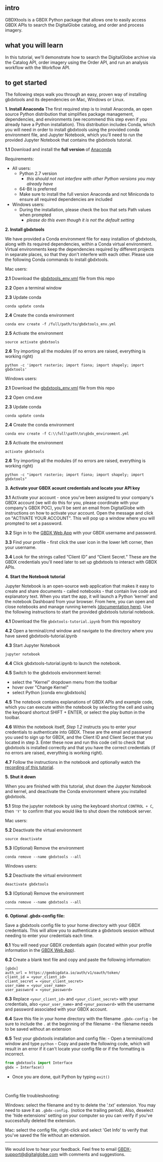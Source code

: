 ## intro
GBDXtools is a GBDX Python package that allows one to easily access GBDX APIs to search the DigitalGlobe catalog, and order and process imagery.

## what you will learn
In this tutorial, we'll demonstrate how to search the DigitalGlobe archive via the Catalog API, order imagery using the Order API, and run an analysis workflow with the Workflow API.

## to get started
The following steps walk you through an easy, proven way of installing gbdxtools and its dependencies on Mac, Windows or Linux.


__1. Install Anaconda__
The first required step is to install Anaconda, an open source Python distribution that simplifies package management, dependencies, and environments (we recommend this step even if you already have a Python installation). This distribution includes Conda, which you will need in order to install gbdxtools using the provided conda environment file, and Jupyter Notebook, which you'll need to run the provided Jupyter Notebook that contains the gbdxtools tutorial.

__1.1__ Download and install the **full version** of [Anaconda](https://www.continuum.io/downloads)

Requirements:
- All users:
	- Python 2.7 version
		- *this should not not interfere with other Python versions you may already have*
    - 64-Bit is preferred
    - Make sure to install the full version Anaconda and not Miniconda to ensure all required dependencies are included
- Windows users:
	- During the installation, please check the box that sets Path values when prompted
		- *please do this even though it is not the default setting*

__2. Install gbdxtools__

We have provided a Conda environment file for easy installion of gbdxtools, along with its required dependencies, within a Conda virtual environment. Virtual environments keep the dependencies required by different projects in separate places, so that they don't interfere with each other. Please use the following Conda commands to install gbdxtools.

Mac users:

__2.1__ Download the [gbdxtools_env.yml](../gbdxtools_module/gbdxtools_env.yml) file from this repo

__2.2__ Open a terminal window

__2.3__ Update conda
```
conda update conda
```
__2.4__ Create the conda environment
```
conda env create -f /full/path/to/gbdxtools_env.yml
```
__2.5__ Activate the environment
```
source activate gbdxtools
```
__2.6__ Try importing all the modules (if no errors are raised, everything is working right)
```
python -c 'import rasterio; import fiona; import shapely; import gbdxtools'
```

Windows users:

__2.1__ Download the [gbdxtools_env.yml](../gbdxtools_module/gbdxtools_env.yml) file from this repo

__2.2__ Open cmd.exe

__2.3__ Update conda
```
conda update conda
```
__2.4__ Create the conda environment
```
conda env create -f C:\\full\path\to\gbdx_environment.yml
```
__2.5__ Activate the environment
```
activate gbdxtools
```
__2.6__ Try importing all the modules (if no errors are raised, everything is working right)
```
python -c "import rasterio; import fiona; import shapely; import gbdxtools"
```

__3. Activate your GBDX acount credentials and locate your API key__

__3.1__ Activate your account - once you've been assigned to your company's GBDX account (we will do this for you, please coordinate with your company's GBDX POC), you'll be sent an email from DigitalGlobe with instructions on how to activate your account. Open the message and click on "ACTIVATE YOUR ACCOUNT". This will pop up a window where you will prompted to set a password.

__3.2__ Sign in to the [GBDX Web App](https://gbdx.geobigdata.io) with your GBDX username and password.

__3.3__ Find your profile - first click the user icon in the lower left corner, then your username.

__3.4__ Look for the strings called “Client ID” and “Client Secret.” These are the GBDX credentials you'll need later to set up gbdxtools to interact with GBDX APIs.

__4. Start the Notebook tutorial__

Jupyter Notebook is an open-source web application that makes it easy to create and share documents - called notebooks - that contain live code and explanatory text. When you start the app, it will launch a Python 'kernel' and the notebook Dashboard from your browser. From here, you can open and close notebooks and manage running kernels [(documentation here)](https://jupyter.readthedocs.io/en/latest/running.html#running). Use the following instructions to start the provided gbdxtools tutorial notebook.

__4.1__ Download the file `gbdxtools-tutorial.ipynb` from this repository

__4.2__ Open a terminal/cmd window and navigate to the directory where you have saved gbdxtools-tutorial.ipynb

__4.3__ Start Jupyter Notebook
```
jupyter notebook
```
__4.4__ Click gbdxtools-tutorial.ipynb to launch the notebook.

__4.5__ Switch to the gbdxtools environment kernel:
- select the "Kernel" dropdown menu from the toolbar
- hover over "Change Kernel"
- select Python [conda env:gbdxtools]

__4.5__ The notebook contains explanations of GBDX APIs and example code, which you can execute within the notebook by selecting the cell and using the keyboard shortcut SHIFT + ENTER, or select the play button in the toolbar.

__4.6__ Within the notebook itself, *Step 1.2* instructs you to enter your credentials to authenticate into GBDX. These are the email and password you used to sign up for GBDX, and the Client ID and Client Secret that you located in step 3. Enter these now and run this code cell to check that gbdxtools is installed correctly and that you have the correct credentials (if no errors are raised, everything is working right).

__4.7__ Follow the instructions in the notebook and optionally watch the [recording of this tutorial](https://digitalglobe.wistia.com/medias/u3tmwds3xo).

__5. Shut it down__

When you are finished with this tutorial, shut down the Jupyter Notebook and kernel, and deactivate the Conda environment where you installed gbdxtools.

__5.1__ Stop the jupyter notebook by using the keyboard shortcut `CONTROL + C`, then `'Y'` to confirm that you would like to shut down the notebook server.

Mac users:

__5.2__ Deactivate the virtual environment
```
source deactivate
```
__5.3__ (Optional) Remove the environment
```
conda remove --name gbdxtools --all
```

Windows users:

__5.2__ Deactivate the virtual environment
```
deactivate gbdxtools
```
__5.3__ (Optional) Remove the environment

```
conda remove --name gbdxtools --all
```
___
__6. Optional .gbdx-config file:__

Save a gbdxtools config file to your home directory with your GBDX credentials. This will allow you to authenticate a gbdxtools session without needing to enter your credentials each time.

__6.1__ You will need your GBDX credentials again (located within your profile information in the [GBDX Web App](https://gbdx.geobigdata.io/profile)).

__6.2__ Create a blank text file and copy and paste the following information:
```
[gbdx]
auth_url = https://geobigdata.io/auth/v1/oauth/token/
client_id = <your_client_id>
client_secret = <your_client_secret>
user_name = <your_user_name>
user_password = <your_password>
```

__6.3__ Replace `<your_client_id>` and `<your_client_secret>` with your credentials, also `<your_user_name>` and `<your_password>` with the username and password associated with your GBDX account.

__6.4__ Save this file in your home directory with the filename `.gbdx-config`
	- be sure to include the `.` at the beginning of the filename
	- the filename needs to be saved without an extension

__6.5__ Test your gbdxtools installation and config file:
	- Open a terminal/cmd window and type `python`
	- Copy and paste the following code, which will result in an error if it can't locate your config file or if the formatting is incorrect.

```python
from gbdxtools import Interface
gbdx = Interface()
```
- Once you are done, quit Python by typing `exit()`
<br/>

Config file troubleshooting:

Windows: select the filename and try to delete the '.txt' extension. You may need to save it as `.gbdx-config.` (notice the trailing period). Also, deselect the 'hide extensions' setting on your computer so you can verify if you've successfully deleted the extension.

Mac: select the config file, right-click and select 'Get Info' to verify that you've saved the file without an extension.

___




We would love to hear your feedback. Feel free to email GBDX-support@digitalglobe.com with comments and suggestions.
